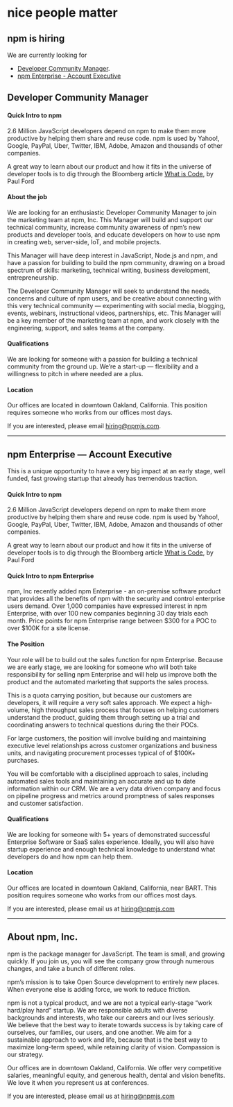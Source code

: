 <!--
title: Job listings &mdash; Marketing &amp; Revenue Growth Jobs in Oakland, CA · npm
-->


<hgroup>
  <h1>nice people matter</h1>
  <h2>npm is hiring</h2>
</hgroup>

We are currently looking for
* [Developer Community Manager](#npm-developer-community-manager).
* [npm Enterprise - Account Executive](#npm-enterprise-account-executive)


## <a name="npm-developer-community-manager"></a>Developer Community Manager

#### Quick Intro to npm

2.6 Million JavaScript developers depend on npm to make them more productive by helping them share and reuse code.   npm is used by Yahoo!, Google, PayPal, Uber, Twitter, IBM, Adobe, Amazon and thousands of other companies.

A great way to learn about our product and how it fits in the universe of developer tools is to dig through the Bloomberg article [What is Code](http://www.bloomberg.com/graphics/2015-paul-ford-what-is-code/), by Paul Ford 

#### About the job

We are looking for an enthusiastic Developer Community Manager to join the marketing team at npm, Inc. This Manager will build and support our technical community, increase community awareness of npm’s new products and developer tools, and educate developers on how to use npm in creating web, server-side, IoT, and mobile projects. 
 
This Manager will have deep interest in JavaScript, Node.js and npm, and have a passion for building to build the npm community, drawing on a broad spectrum of skills: marketing, technical writing, business development, entrepreneurship.
 
The Developer Community Manager will seek to understand the needs, concerns and culture of npm users, and be creative about connecting with this very technical community — experimenting with social media, blogging, events, webinars, instructional videos, partnerships, etc. This Manager will be a key member of the marketing team at npm, and work closely with the engineering, support, and sales teams at the company.
 
#### Qualifications

We are looking for someone with a passion for building a technical community from the ground up. We’re a start-up — flexibility and a willingness to pitch in where needed are a plus. 

#### Location

Our offices are located in downtown Oakland, California. This position requires someone who works from our offices most days.

If you are interested, please email [hiring@npmjs.com](mailto:hiring@npmjs.com).


------------------------------

## <a name="npm-enterprise-account-executive"></a>npm Enterprise — Account Executive

This is a unique opportunity to have a very big impact at an early stage, well funded, fast growing startup that already has tremendous traction.

#### Quick Intro to npm

2.6 Million JavaScript developers depend on npm to make them more productive by helping them share and reuse code.   npm is used by Yahoo!, Google, PayPal, Uber, Twitter, IBM, Adobe, Amazon and thousands of other companies.

A great way to learn about our product and how it fits in the universe of developer tools is to dig through the Bloomberg article [What is Code](http://www.bloomberg.com/graphics/2015-paul-ford-what-is-code/), by Paul Ford 

#### Quick Intro to npm Enterprise

npm, Inc recently added npm Enterprise - an on-premise software product that provides all the benefits of npm with the security and control enterprise users demand. Over 1,000 companies have expressed interest in npm Enterprise, with over 100 new companies beginning 30 day trials each month. Price points for npm Enterprise range between $300 for a POC to over $100K for a site license.

#### The Position

Your role will be to build out the sales function for npm Enterprise.   Because we are early stage, we are looking for someone who will both take responsibility for selling npm Enterprise and will help us improve both the product and the automated marketing that supports the sales process.

This is a quota carrying position, but because our customers are developers, it will require a very soft sales approach.   We expect a high-volume, high throughput sales process that focuses on helping customers understand the product, guiding them through setting up a trial and coordinating answers to technical questions during the their POCs.

For large customers, the position will involve building and maintaining executive level relationships across customer organizations and business units, and navigating procurement processes typical of of $100K+ purchases.

You will be comfortable with a disciplined approach to sales, including automated sales tools and maintaining an accurate and up to date information within our CRM.   We are a very data driven company and focus on pipeline progress and metrics around promptness of sales responses and customer satisfaction.

#### Qualifications

We are looking for someone with 5+ years of demonstrated successful Enterprise Software or SaaS sales experience.  Ideally, you will also have startup experience and enough technical knowledge to understand what developers do and how npm can help them.

#### Location

Our offices are located in downtown Oakland, California, near BART.  This position requires someone who works from our offices most days.

If you are interested, please email us at [hiring@npmjs.com](mailto:hiring@npmjs.com)

------------------------------

## About npm, Inc.
npm is the package manager for JavaScript. The team is small, and growing quickly. If you join us, you will see the company grow through numerous changes, and take a bunch of different roles.

npm’s mission is to take Open Source development to entirely new places. When everyone else is adding force, we work to reduce friction.

npm is not a typical product, and we are not a typical early-stage “work hard/play hard” startup. We are responsible adults with diverse backgrounds and interests, who take our careers and our lives seriously. We believe that the best way to iterate towards success is by taking care of ourselves, our families, our users, and one another. We aim for a sustainable approach to work and life, because that is the best way to maximize long-term speed, while retaining clarity of vision. Compassion is our strategy.

Our offices are in downtown Oakland, California. We offer very competitive salaries, meaningful equity, and generous health, dental and vision benefits. We love it when you represent us at conferences.

If you are interested, please email us at [hiring@npmjs.com](mailto:hiring@npmjs.com)